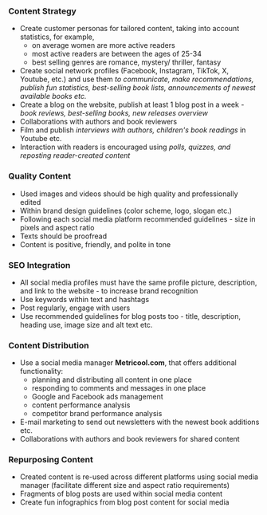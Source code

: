 
### Content Strategy
 - Create customer personas for tailored content, taking into account statistics, for example,
	 - on average women are more active readers
	 - most active readers are between the ages of 25-34
	 - best selling genres are romance, mystery/ thriller, fantasy
 - Create social network profiles (Facebook, Instagram, TikTok, X, Youtube, etc.) and use them *to communicate, make recommendations, publish fun statistics, best-selling book lists,  announcements of newest available books etc.*
 - Create a blog on the website, publish at least 1 blog post in a week - *book reviews, best-selling books, new releases overview*
 - Collaborations with authors and book reviewers
 - Film and publish *interviews with authors, children's book readings* in Youtube etc.
 - Interaction with readers is encouraged using *polls, quizzes, and reposting reader-created content*

### Quality Content
 - Used images and videos should be high quality and professionally edited
 - Within brand design guidelines (color scheme, logo, slogan etc.)
 - Following each social media platform recommended guidelines  - size in pixels and aspect ratio
 - Texts should be proofread
 - Content is positive, friendly, and polite in tone

### SEO Integration
 - All social media profiles must have the same profile picture, description, and link to the website - to increase brand recognition
 - Use keywords within text and hashtags
 - Post regularly, engage with users
 - Use recommended guidelines for blog posts too - title, description, heading use, image size and alt text etc.

### Content Distribution
 - Use a social media manager __Metricool.com__, that offers additional functionality:
	 - planning and distributing all content in one place
	 - responding to comments and messages in one place
	 - Google and Facebook ads management
	 - content performance analysis
	 - competitor brand performance analysis
 - E-mail marketing to send out newsletters with the newest book additions etc.
 - Collaborations with authors and book reviewers for shared content

### Repurposing Content
 - Created content is re-used across different platforms using social media manager (facilitate different size and aspect ratio requirements)
 - Fragments of blog posts are used within social media content
 - Create fun infographics from blog post content for social media
